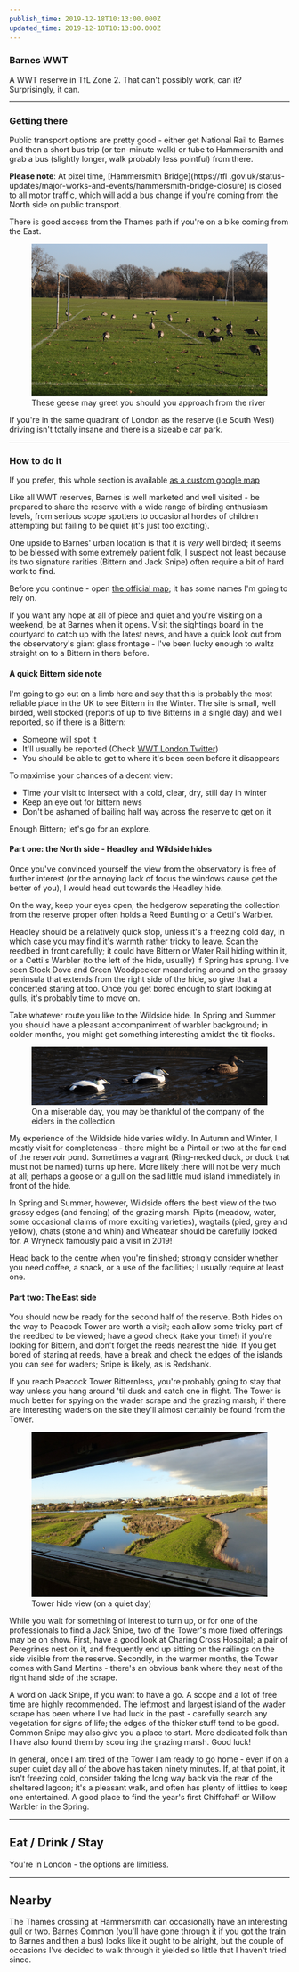 ```yaml
---
publish_time: 2019-12-18T10:13:00.000Z
updated_time: 2019-12-18T10:13:00.000Z
---
```

### Barnes WWT

A WWT reserve in TfL Zone 2. That can't possibly work, can
it? Surprisingly, it can.

---
### Getting there

Public transport options are pretty good - either get National Rail to
Barnes and then a short bus trip (or ten-minute walk) or tube to
Hammersmith and grab a bus (slightly longer, walk probably less
pointful) from there. 

<strong>Please note</strong>: At pixel time, [Hammersmith Bridge](https://tfl
.gov.uk/status-updates/major-works-and-events/hammersmith-bridge-closure) is 
closed to all motor traffic, which will add a bus change if you're coming 
from the North side on public transport.

There is good access from the Thames path if you're on a bike coming
from the East.

<figure class="figure">
  <img
    src="Barnes_WWT-greeter_geese.png"
    class="figure-img img-fluid rounded"
    alt="These geese may greet you should you approach from the river"/>
  <figcaption class="figure-caption text-center">
    These geese may greet you should you approach from the river
  </figcaption>
</figure>

If you're in the same quadrant of London as the reserve (i.e South
West) driving isn't totally insane and there is a sizeable car park.

---
### How to do it

If you prefer, this whole section is available
[as a custom google map](https://www.google.com/maps/d/viewer?mid=1hea4aGqt_3IZi8UkvRKxQV5i4JbYw_q_&ll=51.48163886851217%2C-0.2277705500000593&z=16)

Like all WWT reserves, Barnes is well marketed and well visited - be
prepared to share the reserve with a wide range of birding enthusiasm
levels, from serious scope spotters to occasional hordes of children
attempting but failing to be quiet (it's just too exciting).

One upside to Barnes' urban location is that it is _very_ well birded;
it seems to be blessed with some extremely patient folk, I suspect not
least because its two signature rarities (Bittern and Jack Snipe)
often require a bit of hard work to find.

Before you continue - open [the official
map](https://www.wwt.org.uk/wetland-centres/london/plan-your-visit/london-map/);
it has some names I'm going to rely on.

If you want any hope at all of piece and quiet and you're visiting on
a weekend, be at Barnes when it opens. Visit the sightings board in
the courtyard to catch up with the latest news, and have a quick look
out from the observatory's giant glass frontage - I've been lucky
enough to waltz straight on to a Bittern in there before.

#### A quick Bittern side note

I'm going to go out on a limb here and say that this is probably the
most reliable place in the UK to see Bittern in the Winter. The site
is small, well birded, well stocked (reports of up to five Bitterns in
a single day) and well reported, so if there is a Bittern:

  * Someone will spot it
  * It'll usually be reported (Check [WWT London Twitter](https://twitter.com/wwtlondon?lang=en))
  * You should be able to get to where it's been seen before it disappears

To maximise your chances of a decent view:

  * Time your visit to intersect with a cold, clear, dry, still day in winter
  * Keep an eye out for bittern news
  * Don't be ashamed of bailing half way across the reserve to get on it

Enough Bittern; let's go for an explore.

#### Part one: the North side - Headley and Wildside hides

Once you've convinced yourself the view from the observatory is free
of further interest (or the annoying lack of focus the windows cause
get the better of you), I would head out towards the Headley hide.

On the way, keep your eyes open; the hedgerow separating the
collection from the reserve proper often holds a Reed Bunting or a
Cetti's Warbler.

Headley should be a relatively quick stop, unless it's a freezing cold
day, in which case you may find it's warmth rather tricky to
leave. Scan the reedbed in front carefully; it could have Bittern or
Water Rail hiding within it, or a Cetti's Warbler (to the left of the
hide, usually) if Spring has sprung. I've seen Stock Dove and Green
Woodpecker meandering around on the grassy peninsula that extends from
the right side of the hide, so give that a concerted staring at too. Once you 
get bored enough to start looking at gulls, it's
probably time to move on.

Take whatever route you like to the Wildside hide. In Spring and
Summer you should have a pleasant accompaniment of warbler background;
in colder months, you might get something interesting amidst the tit
flocks.

<figure class="figure">
  <img
    src="Barnes_WWT-eiders.png"
    class="figure-img img-fluid rounded"
    alt="On a miserable day, you may be thankful of the company of the eiders in the collection"/>
  <figcaption class="figure-caption text-center">
    On a miserable day, you may be thankful of the company of the eiders in the collection
  </figcaption>
</figure>

My experience of the Wildside hide varies wildly. In Autumn and
Winter, I mostly visit for completeness - there might be a Pintail or
two at the far end of the reservoir pond. Sometimes a vagrant (Ring-necked 
duck, or duck that must not be named) turns up here. More
likely there will not be very much at all; perhaps a goose or a gull
on the sad little mud island immediately in front of the hide.

In Spring and Summer, however, Wildside offers the best view of the two
grassy edges (and fencing) of the grazing marsh. Pipits (meadow,
water, some occasional claims of more exciting varieties), wagtails
(pied, grey and yellow), chats (stone and whin) and Wheatear should be
carefully looked for. A Wryneck famously paid a visit in 2019!

Head back to the centre when you're finished; strongly consider
whether you need coffee, a snack, or a use of the facilities; I
usually require at least one.

#### Part two: The East side

You should now be ready for the second half of the reserve. Both hides
on the way to Peacock Tower are worth a visit; each allow some tricky
part of the reedbed to be viewed; have a good check (take your time!)
if you're looking for Bittern, and don't forget the reeds nearest the
hide. If you get bored of staring at reeds, have a break and check the
edges of the islands you can see for waders; Snipe is likely, as is
Redshank.

If you reach Peacock Tower Bitternless, you're probably going to stay
that way unless you hang around 'til dusk and catch one in flight. The
Tower is much better for spying on the wader scrape and the grazing
marsh; if there are interesting waders on the site they'll almost
certainly be found from the Tower.

<figure class="figure">
  <img
    src="Barnes_WWT-tower_hide_view.png"
    class="figure-img img-fluid rounded"
    alt="Tower hide view (on a quiet day)"/>
  <figcaption class="figure-caption text-center">
    Tower hide view (on a quiet day)
  </figcaption>
</figure>

While you wait for something of interest to turn up, or for one of the
professionals to find a Jack Snipe, two of the Tower's more fixed
offerings may be on show. First, have a good look at Charing Cross
Hospital; a pair of Peregrines nest on it, and frequently end up
sitting on the railings on the side visible from the
reserve. Secondly, in the warmer months, the Tower comes with Sand
Martins - there's an obvious bank where they nest of the right hand
side of the scrape.

A word on Jack Snipe, if you want to have a go. A scope and a lot of
free time are highly recommended. The leftmost and largest island of
the wader scrape has been where I've had luck in the past - carefully
search any vegetation for signs of life; the edges of the thicker
stuff tend to be good. Common Snipe may also give you a place to
start. More dedicated folk than I have also found them by scouring the
grazing marsh. Good luck!

In general, once I am tired of the Tower I am ready to go home - even
if on a super quiet day all of the above has taken ninety minutes. If,
at that point, it isn't freezing cold, consider taking the long way
back via the rear of the sheltered lagoon; it's a pleasant walk, and
often has plenty of littlies to keep one entertained. A good
place to find the year's first Chiffchaff or Willow Warbler in the
Spring.

---
## Eat / Drink / Stay

You're in London - the options are limitless.

---
## Nearby

The Thames crossing at Hammersmith can occasionally have an
interesting gull or two. Barnes Common (you'll have gone through it if
you got the train to Barnes and then a bus) looks like it ought to be
alright, but the couple of occasions I've decided to walk through it
yielded so little that I haven't tried since.